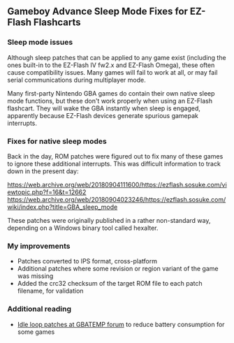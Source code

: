 ## Gameboy Advance Sleep Mode Fixes for EZ-Flash Flashcarts

### Sleep mode issues

Although sleep patches that can be applied to any game exist (including the ones built-in to the EZ-Flash IV fw2.x and EZ-Flash Omega), these often cause compatibility issues. Many games will fail to work at all, or may fail serial communications during multiplayer mode.

Many first-party Nintendo GBA games do contain their own native sleep mode functions, but these don't work properly when using an EZ-Flash flashcart. They will wake the GBA instantly when sleep is engaged, apparently because EZ-Flash devices generate spurious gamepak interrupts.

### Fixes for native sleep modes
Back in the day, ROM patches were figured out to fix many of these games to ignore these additional interrupts. This was difficult information to track down in the present day: 

https://web.archive.org/web/20180904111600/https://ezflash.sosuke.com/viewtopic.php?f=16&t=12662 
https://web.archive.org/web/20180904023246/https://ezflash.sosuke.com/wiki/index.php?title=GBA_sleep_mode 

These patches were originally published in a rather non-standard way, depending on a Windows binary tool called hexalter.

### My improvements
- Patches converted to IPS format, cross-platform
- Additional patches where some revision or region variant of the game was missing
- Added the crc32 checksum of the target ROM file to each patch filename, for validation

### Additional reading
- [Idle loop patches at GBATEMP forum](https://gbatemp.net/threads/game-boy-advance-idle-loop-patches-i-e-speedhacks.396278/) to reduce battery consumption for some games
